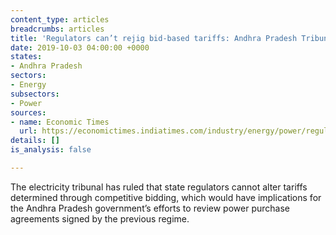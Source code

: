 ```yaml
---
content_type: articles
breadcrumbs: articles
title: 'Regulators can’t rejig bid-based tariffs: Andhra Pradesh Tribunal for Electricity'
date: 2019-10-03 04:00:00 +0000
states:
- Andhra Pradesh
sectors:
- Energy
subsectors:
- Power
sources:
- name: Economic Times
  url: https://economictimes.indiatimes.com/industry/energy/power/regulators-cant-rejig-bid-based-tariffs-aptel/articleshow/71367589.cms
details: []
is_analysis: false

---
```

The electricity tribunal has ruled that state regulators cannot alter tariffs determined through competitive bidding, which would have implications for the Andhra Pradesh government’s efforts to review power purchase agreements signed by the previous regime.